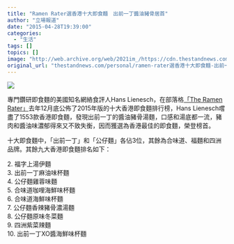 ```yaml
---
title: "Ramen Rater選香港十大即食麵　出前一丁醬油豬骨居首"
author: "立場報道"
date: "2015-04-28T19:39:00"
categories:
  - "生活"
tags: []
topics: []
image: "http://web.archive.org/web/2021im_/https://cdn.thestandnews.com/media/photos/cache/20150428-11_licAD_1200x0.png"
original_url: "thestandnews.com/personal/ramen-rater選香港十大即食麵-出前一丁醬油豬骨居首"
---
```

![](http://web.archive.org/web/2021im_/https://cdn.thestandnews.com/media/photos/cache/20150428-11_licAD_1200x0.png)

專門鑽研即食麵的美國知名網絡食評人Hans Lienesch，在部落格[「The Ramen Rater」](http://web.archive.org/web/20210628141416/http://www.theramenrater.com/2014/12/30/hong-kong-2015/)去年12月底公佈了2015年版的十大香港即食麵排行榜，Hans Lienesch嚐盡了1553款香港即食麵，發現出前一丁的醬油豬骨湯麵，口感和湯底都一流，豬肉和醬油味濃郁得來又不致失衡，因而獲選為香港最佳的即食麵，榮登榜首。

十大即食麵中，「出前一丁」和「公仔麵」各佔3位，其餘為合味道、福麵和四洲品牌。其餘九大香港即食麵排名如下：

2\. 福字上湯伊麵  
3\. 出前一丁麻油味杯麵  
4\. 公仔麵雞蓉味麵  
5\. 合味道咖哩海鮮味杯麵  
6\. 合味道海鮮味杯麵  
7\. 公仔麵香辣豬骨濃湯麵  
8\. 公仔麵原味冬菜麵  
9\. 四洲紫菜辣麵  
10\. 出前一丁XO醬海鮮味杯麵